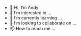 - 👋 Hi, I’m Andy
- 👀 I’m interested in ...
- 🌱 I’m currently learning ...
- 💞️ I’m looking to collaborate on ...
- 📫 How to reach me ...

<!---
Kludh/Kludh is a ✨ special ✨ repository because its `README.md` (this file) appears on your GitHub profile.
You can click the Preview link to take a look at your changes.
--->
